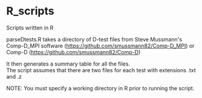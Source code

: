 # R_scripts
Scripts written in R

parseDtests.R takes a directory of D-test files from Steve Mussmann's Comp-D_MPI software (https://github.com/smussmann82/Comp-D_MPI) or Comp-D (https://github.com/smussmann82/Comp-D)  

It then generates a summary table for all the files.  
The script assumes that there are two files for each test with extensions .txt and .z

NOTE: You must specify a working directory in R prior to running the script.

